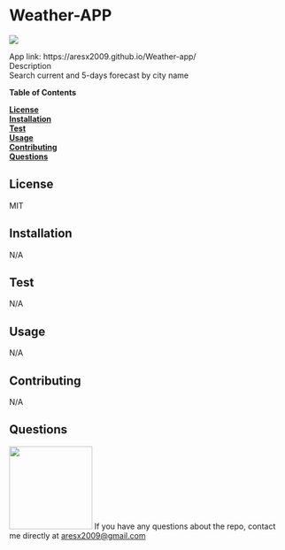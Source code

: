 
  <h1>Weather-APP</h1>
  <p>
    <a>
        <img src= "https://img.shields.io/badge/contributor-Bro!-red">
    </a>
  </p>
  App link: https://aresx2009.github.io/Weather-app/<br>
  Description<br>
  Search current and 5-days forecast by city name

  **Table of Contents**<br>
  
  **[License](#License)**<br>
  **[Installation](#Installation)**<br>
  **[Test](#Test)**<br>
  **[Usage](#Usage)**<br>
  **[Contributing](#Contributing)**<br>
  **[Questions](#Questions)**<br>

  ## **License**<br>
  MIT

  ## **Installation**<br>
  N/A

  ## **Test**<br>
  N/A

  ## **Usage**<br>
  N/A

  ## **Contributing**<br>
  N/A

  ## **Questions**<br>
  <img src="https://github.com/aresx2009.png" width="150" height="150"/>
    If you have any questions about the repo, contact me directly at <a href="mailto:aresx2009@gmail.com">aresx2009@gmail.com</a>
  
